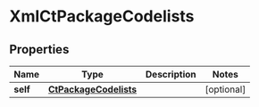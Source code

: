

# XmlCtPackageCodelists


## Properties

Name | Type | Description | Notes
------------ | ------------- | ------------- | -------------
**self** | [**CtPackageCodelists**](CtPackageCodelists.md) |  |  [optional]



